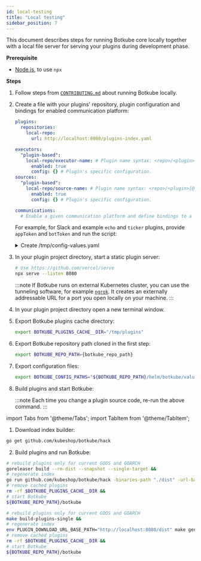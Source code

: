 ```yaml
---
id: local-testing
title: "Local testing"
sidebar_position: 7
---
```


This document describes steps for running Botkube core locally together with a local file server for serving your plugins during development phase.

**Prerequisite**

- [Node.js](https://nodejs.org/en/download/), to use `npx`

**Steps**

1. Follow steps from [`CONTRIBUTING.md`](https://github.com/kubeshop/botkube/blob/main/CONTRIBUTING.md#build-and-run-locally) about running Botkube locally.

2. Create a file with your plugins' repository, plugin configuration and bindings for enabled communication platform:

   ```yaml
   plugins:
     repositories:
       local-repo:
         url: http://localhost:8080/plugins-index.yaml

   executors:
     "plugin-based":
       local-repo/executor-name: # Plugin name syntax: <repo>/<plugin>[@<version>]. If version is not provided, the latest version from repository is used.
         enabled: true
         config: {} # Plugin's specific configuration.
   sources:
     "plugin-based":
       local-repo/source-name: # Plugin name syntax: <repo>/<plugin>[@<version>]. If version is not provided, the latest version from repository is used.
         enabled: true
         config: {} # Plugin's specific configuration.

   communications:
     # Enable a given communication platform and define bindings to a given executor and source plugins.
   ```

   For example, for Slack and example `echo` and `ticker` plugins, provide `appToken` and `botToken` and run the script:

   <details>
     <summary>Create /tmp/config-values.yaml</summary>

   ```yaml
   cat << EOF > /tmp/config-values.yaml
   plugins:
     repositories:
       local-repo:
         url: http://localhost:8080/plugins-index.yaml

   executors:
     "plugin-based":
       local-repo/echo:
         enabled: true
         config:
           transformResponseToUpperCase: true
   sources:
     "plugin-based":
       local-repo/ticker:
         enabled: true
         config:
           interval: 5s
   communications:
     default-group:
       socketSlack:
         enabled: true
         channels:
           default:
             name: random
             bindings:
               executors:
                 - 'plugin-based'
               sources:
                 - 'plugin-based'
         appToken: "" # provide your token starting with xapp-1-
         botToken: "" # provide your token starting with xoxb-
   settings:
     clusterName: local-dev
   EOF
   ```

   </details>

3. In your plugin project directory, start a static plugin server:

   ```bash
   # Use https://github.com/vercel/serve
   npx serve --listen 8080
   ```

   :::note
   If Botkube runs on external Kubernetes cluster, you can use the tunneling software, for example [`ngrok`](https://ngrok.com/). It creates an externally addressable URL for a port you open locally on your machine.
   :::

4. In your plugin project directory open a new terminal window.
5. Export Botkube plugins cache directory:

   ```bash
   export BOTKUBE_PLUGINS_CACHE__DIR="/tmp/plugins"
   ```

6. Export Botkube repository path cloned in the first step:

   ```bash
   export BOTKUBE_REPO_PATH={botkube_repo_path}
   ```

7. Export configuration files:

   ```bash
   export BOTKUBE_CONFIG_PATHS="${BOTKUBE_REPO_PATH}/helm/botkube/values.yaml,/tmp/config-values.yaml"
   ```

8. Build plugins and start Botkube:

   :::note
   Each time you change a plugin source code, re-run the above command.
   :::

import Tabs from '@theme/Tabs';
import TabItem from '@theme/TabItem';

<div className="tab-container-nested">
<Tabs>
  <TabItem value="raw" label="For scratch projects" default>

1. Download index builder:

```bash
go get github.com/kubeshop/botkube/hack
```

2. Build plugins and run Botkube:

```bash
# rebuild plugins only for current GOOS and GOARCH
goreleaser build --rm-dist --snapshot --single-target &&
# regenerate index
go run github.com/kubeshop/botkube/hack -binaries-path "./dist" -url-base-path "http://localhost:8080/dist" &&
# remove cached plugins
rm -rf $BOTKUBE_PLUGINS_CACHE__DIR &&
# start Botkube
${BOTKUBE_REPO_PATH}/botkube
```

  </TabItem>
  <TabItem value="repo" label="For projects created from template repository">

```bash
# rebuild plugins only for current GOOS and GOARCH
make build-plugins-single &&
# regenerate index
env PLUGIN_DOWNLOAD_URL_BASE_PATH="http://localhost:8080/dist" make gen-plugin-index &&
# remove cached plugins
rm -rf $BOTKUBE_PLUGINS_CACHE__DIR &&
# start Botkube
${BOTKUBE_REPO_PATH}/botkube
```

  </TabItem>
</Tabs>
</div>
